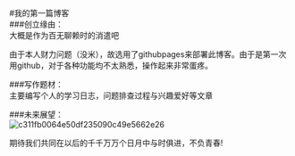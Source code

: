 #我的第一篇博客  
###创立缘由：  
大概是作为百无聊赖时的消遣吧   

由于本人财力问题（没米），故选用了githubpages来部署此博客。由于是第一次用github，对于各种功能均不太熟悉，操作起来非常蛋疼。   

###写作题材：  
主要编写个人的学习日志，问题排查过程与兴趣爱好等文章   

###未来展望：   
![c311fb0064e50df235090c49e5662e26](https://github.com/user-attachments/assets/d10936e8-8560-43ce-97d2-a790cffc6573)

期待我们共同在以后的千千万万个日月中与时俱进，不负青春!   

